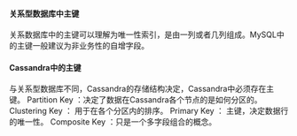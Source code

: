 
#### 关系型数据库中主键
关系数据库中的主键可以理解为唯一性索引，是由一列或者几列组成。MySQL中的主键一般建议为非业务性的自增字段。  

#### Cassandra中的主键
与关系型数据库不同，Cassandra的存储结构决定，Cassandra中必须存在主键。
Partition Key ：决定了数据在Cassandra各个节点的是如何分区的。
Clustering Key ： 用于在各个分区内的排序。
Primary Key ： 主键，决定数据行的唯一性。
Composite Key ：只是一个多字段组合的概念。

